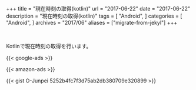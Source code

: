 +++
title = "現在時刻の取得(kotlin)"
url = "2017-06-22"
date = "2017-06-22"
description = "現在時刻の取得(kotlin)"
tags = [
    "Android",
]
categories = [
    "Android",
]
archives = "2017/06"
aliases = ["migrate-from-jekyl"]
+++

<br>

Kotlinで現在時刻の取得を行います。

<!-- Google Ads -->
{{< google-ads >}}

<!-- Amazon Ads -->
{{< amazon-ads >}}

{{< gist O-Junpei 5252b4fc7f3d75ab2db380709e320899 >}}
